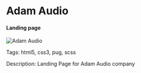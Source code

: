 # Adam Audio
#### Landing page

![Adam Audio](https://trello-attachments.s3.amazonaws.com/589b1db05d4324a4deea0fe8/589ecbfc72cdff15d90c95ab/7ac7cf50ee89cde4364612329b0313dc/Adam_Audio_-_Landing_page_2.png "Adam Audio Landing Page")

Tags: html5, css3, pug, scss

Description: Landing Page for Adam Audio company
